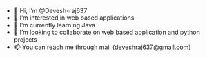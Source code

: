 - 👋 Hi, I’m @Devesh-raj637
- 👀 I’m interested in web based applications
- 🌱 I’m currently learning Java
- 💞️ I’m looking to collaborate on web based application and python projects
- 📫 You can reach me through mail (deveshraj637@gmail.com)

<!---
Devesh-raj637/Devesh-raj637 is a ✨ special ✨ repository because its `README.md` (this file) appears on your GitHub profile.
You can click the Preview link to take a look at your changes.
--->
